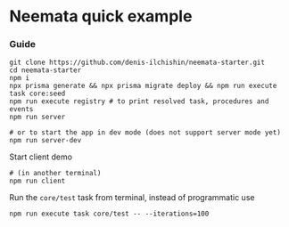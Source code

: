 # Neemata quick example

### Guide

```shell
git clone https://github.com/denis-ilchishin/neemata-starter.git
cd neemata-starter
npm i
npx prisma generate && npx prisma migrate deploy && npm run execute task core:seed
npm run execute registry # to print resolved task, procedures and events
npm run server

# or to start the app in dev mode (does not support server mode yet)
npm run server-dev
```

Start client demo

```shell
# (in another terminal)
npm run client
```

Run the `core/test` task from terminal, instead of programmatic use

```shell
npm run execute task core/test -- --iterations=100
```
